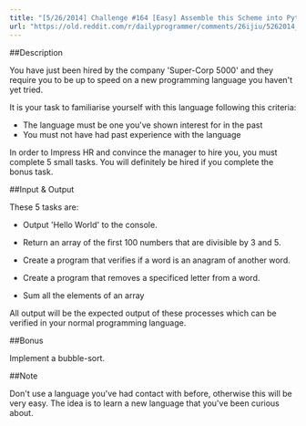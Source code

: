 ```yaml
---
title: "[5/26/2014] Challenge #164 [Easy] Assemble this Scheme into Python"
url: "https://old.reddit.com/r/dailyprogrammer/comments/26ijiu/5262014_challenge_164_easy_assemble_this_scheme/"
---
```


##Description

You have just been hired by the company 'Super-Corp 5000' and they require you to be up to speed on a new programming language you haven't yet tried.

It is your task to familiarise yourself with this language following this criteria:

* The language must be one you've shown interest for in the past 
* You must not have had past experience with the language

In order to Impress HR and convince the manager to hire you, you must complete 5 small tasks. You will definitely be hired if you complete the bonus task.

##Input & Output

These 5 tasks are:

* Output 'Hello World' to the console.

* Return an array of the first 100 numbers that are divisible by 3 and 5.

* Create a program that verifies if a word is an anagram of another word.

* Create a program that removes a specificed letter from a word.

* Sum all the elements of an array

All output will be the expected output of these processes which can be verified in your normal programming language.

##Bonus

Implement a bubble-sort.

##Note

Don't use a language you've had contact with before, otherwise this will be very easy. The idea is to learn a new language that you've been curious about.
